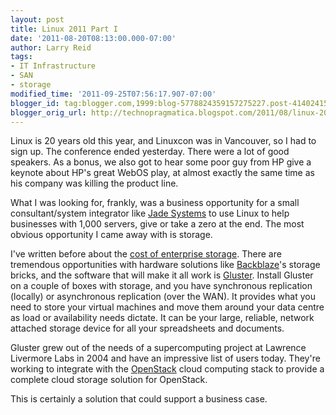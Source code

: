 ```yaml
---
layout: post
title: Linux 2011 Part I
date: '2011-08-20T08:13:00.000-07:00'
author: Larry Reid
tags:
- IT Infrastructure
- SAN
- storage
modified_time: '2011-09-25T07:56:17.907-07:00'
blogger_id: tag:blogger.com,1999:blog-5778824359157275227.post-4140241513177022075
blogger_orig_url: http://technopragmatica.blogspot.com/2011/08/linux-2011-part-i.html
---
```


Linux is 20 years old this year, and Linuxcon was in Vancouver, so I had
to sign up. The conference ended yesterday. There were a lot of good
speakers. As a bonus, we also got to hear some poor guy from HP give a
keynote about HP's great WebOS play, at almost exactly the same time as
his company was killing the product line.  
  
What I was looking for, frankly, was a business opportunity for a small
consultant/system integrator like [Jade Systems][1] to use Linux to help
businesses with 1,000 servers, give or take a zero at the end. The most
obvious opportunity I came away with is storage.  
  
I've written before about the [cost of enterprise storage][2]. There are
tremendous opportunities with hardware solutions like [Backblaze][3]'s
storage bricks, and the software that will make it all work is
[Gluster][4]. Install Gluster on a couple of boxes with storage, and you
have synchronous replication (locally) or asynchronous replication (over
the WAN). It provides what you need to store your virtual machines and
move them around your data centre as load or availability needs dictate.
It can be your large, reliable, network attached storage device for all
your spreadsheets and documents.  
  
Gluster grew out of the needs of a supercomputing project at Lawrence
Livermore Labs in 2004 and have an impressive list of users today.
They're working to integrate with the [OpenStack][5] cloud computing
stack to provide a complete cloud storage solution for <span
id="goog_1581183353" />OpenStack<span id="goog_1581183354" />.  
  
This is certainly a solution that could support a business case.



[1]: http://www.jadesystems.ca/
[2]: http://technopragmatica.blogspot.com/search/label/SAN
[3]: http://blog.backblaze.com/category/storage-pod/
[4]: http://gluster.com/
[5]: http://www.openstack.org/
